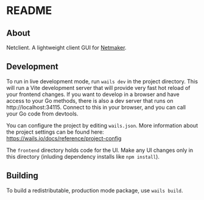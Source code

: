 # README

## About

Netclient. A lightweight client GUI for [Netmaker](http://netmaker.io/).

## Development

To run in live development mode, run `wails dev` in the project directory. This will run a Vite development
server that will provide very fast hot reload of your frontend changes. If you want to develop in a browser
and have access to your Go methods, there is also a dev server that runs on http://localhost:34115. Connect
to this in your browser, and you can call your Go code from devtools.

You can configure the project by editing `wails.json`. More information about the project settings can be found
here: https://wails.io/docs/reference/project-config

The `frontend` directory holds code for the UI. 
Make any UI changes only in this directory (inluding dependency installs like `npm install`).

## Building

To build a redistributable, production mode package, use `wails build`.

